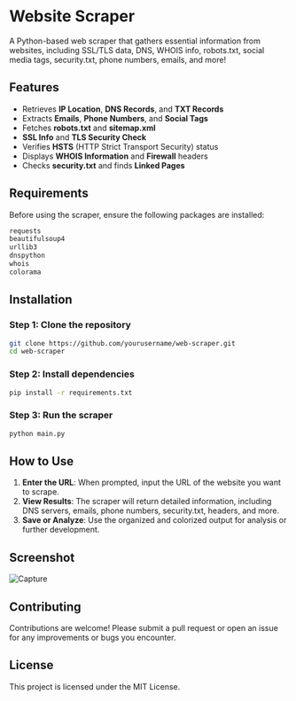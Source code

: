# Website Scraper

A Python-based web scraper that gathers essential information from websites, including SSL/TLS data, DNS, WHOIS info, robots.txt, social media tags, security.txt, phone numbers, emails, and more!

## Features

- Retrieves **IP Location**, **DNS Records**, and **TXT Records**
- Extracts **Emails**, **Phone Numbers**, and **Social Tags**
- Fetches **robots.txt** and **sitemap.xml**
- **SSL Info** and **TLS Security Check**
- Verifies **HSTS** (HTTP Strict Transport Security) status
- Displays **WHOIS Information** and **Firewall** headers
- Checks **security.txt** and finds **Linked Pages**

## Requirements

Before using the scraper, ensure the following packages are installed:

```bash
requests
beautifulsoup4
urllib3
dnspython
whois
colorama
```

## Installation

### Step 1: Clone the repository

```bash
git clone https://github.com/yourusername/web-scraper.git
cd web-scraper
```

### Step 2: Install dependencies

```bash
pip install -r requirements.txt
```

### Step 3: Run the scraper

```bash
python main.py
```

## How to Use

1. **Enter the URL**: When prompted, input the URL of the website you want to scrape.
2. **View Results**: The scraper will return detailed information, including DNS servers, emails, phone numbers, security.txt, headers, and more.
3. **Save or Analyze**: Use the organized and colorized output for analysis or further development.

## Screenshot

![Capture](https://github.com/user-attachments/assets/fa3c3dad-2b0c-4f3f-85b4-839e0e383391)

## Contributing

Contributions are welcome! Please submit a pull request or open an issue for any improvements or bugs you encounter.

## License

This project is licensed under the MIT License.

